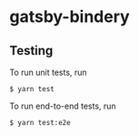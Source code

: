 # gatsby-bindery

## Testing

To run unit tests, run

    $ yarn test

To run end-to-end tests, run

    $ yarn test:e2e
